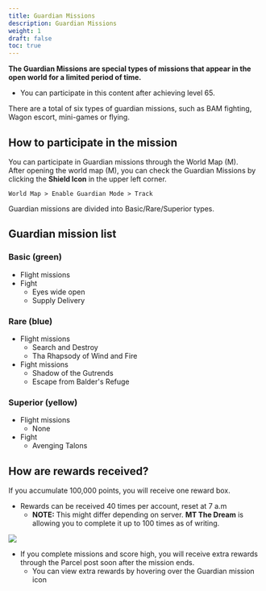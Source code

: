 ```yaml
---
title: Guardian Missions
description: Guardian Missions
weight: 1
draft: false
toc: true
---
```

**The Guardian Missions are special types of missions that appear in the open world for a limited period of time.**
* You can participate in this content after achieving level 65.

There are a total of six types of guardian missions, such as BAM fighting, Wagon escort, mini-games or flying.

## How to participate in the mission

You can participate in Guardian missions through the World Map (M).<br>
After opening the world map (M), you can check the Guardian Missions by clicking the **Shield Icon** in the upper left corner.

    World Map > Enable Guardian Mode > Track

Guardian missions are divided into Basic/Rare/Superior types.

## Guardian mission list

### Basic (green)
- Flight missions
- Fight
  - Eyes wide open
  - Supply Delivery
### Rare (blue)
- Flight missions 
  - Search and Destroy
  - Tha Rhapsody of Wind and Fire
- Fight missions
  - Shadow of the Gutrends
  - Escape from Balder's Refuge
### Superior (yellow)
- Flight missions
  - None
- Fight
  - Avenging Talons

## How are rewards received?

If you accumulate 100,000 points, you will receive one reward box.
* Rewards can be received 40 times per account, reset at 7 a.m
  * **NOTE:** This might differ depending on server. **MT The Dream** is allowing you to complete it up to 100 times as of writing.

![](https://i.imgur.com/G5d4pQQ.png)

- If you complete missions and score high, you will receive extra rewards through the Parcel post soon after the mission ends.
  * You can view extra rewards by hovering over the Guardian mission icon


